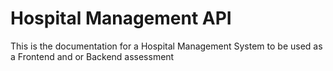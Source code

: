 # Hospital Management API

This is the documentation for a Hospital Management System to be used as a Frontend and or Backend assessment